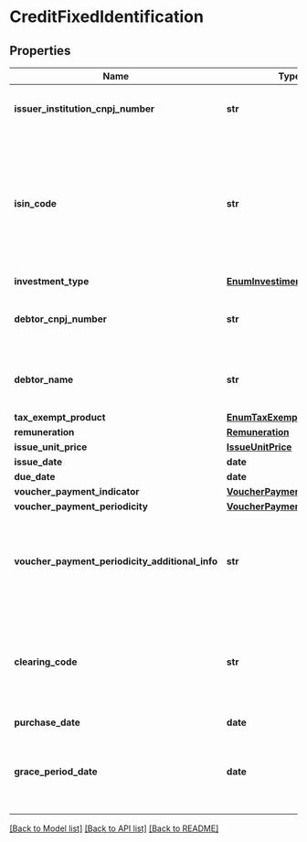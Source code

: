 # CreditFixedIdentification

## Properties
Name | Type | Description | Notes
------------ | ------------- | ------------- | -------------
**issuer_institution_cnpj_number** | **str** | CNPJ da instituição emissora.  Caso a instituição tenha a informação, o envio será obrigatório.  | [optional] 
**isin_code** | **str** | Código ISIN é um código universal que identifica cada valor mobiliário ou instrumento financeiro, conforme Norma ISO 6166. Caso a transmissora possua a informação o envio deste campo é obrigatório.  [Restrição] Deve ser preenchido nos casos em que o &#x27;clearingCode&#x27; não seja preenchido.  | [optional] 
**investment_type** | [**EnumInvestimentType**](EnumInvestimentType.md) |  | 
**debtor_cnpj_number** | **str** | CNPJ do devedor. Caso a transmissora possua a informação para os produtos CRI e CRA, o envio deste campo é obrigatório.  | [optional] 
**debtor_name** | **str** | Nome do devedor. Caso a transmissora possua a informação para os produtos CRI e CRA, o envio deste campo é obrigatório.  | [optional] 
**tax_exempt_product** | [**EnumTaxExemptProduct**](EnumTaxExemptProduct.md) |  | 
**remuneration** | [**Remuneration**](Remuneration.md) |  | 
**issue_unit_price** | [**IssueUnitPrice**](IssueUnitPrice.md) |  | 
**issue_date** | **date** | Data de emissão do título | 
**due_date** | **date** | Data de vencimento do título | 
**voucher_payment_indicator** | [**VoucherPaymentIndicator**](VoucherPaymentIndicator.md) |  | 
**voucher_payment_periodicity** | [**VoucherPaymentPeriodicity**](VoucherPaymentPeriodicity.md) |  | [optional] 
**voucher_payment_periodicity_additional_info** | **str** | Informações adicionais da periodicidade de pagamento de cupom   [Restrição] Campo de preenchimento obrigatório pelas participantes quando houver &#x27;Outros&#x27; no campo &#x27;voucherPaymentPeriodicity&#x27;.  | [optional] 
**clearing_code** | **str** | Código de registro do ativo na Clearing. Caso a transmissora possua a informação o envio deste campo é obrigatório.  [Restrição] Deve ser preenchido nos casos em que o &#x27;isinCode&#x27; não seja preenchido.  | [optional] 
**purchase_date** | **date** | Data de aquisição do cliente | 
**grace_period_date** | **date** | Data até a qual o cliente não poderá resgatar antecipadamente seu investimento.  Caso a instituição tenha a informação, o envio será obrigatório.  | [optional] 

[[Back to Model list]](../README.md#documentation-for-models) [[Back to API list]](../README.md#documentation-for-api-endpoints) [[Back to README]](../README.md)

